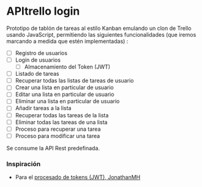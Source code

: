 # APItrello login

Prototipo de tablón de tareas al estilo Kanban emulando un clon de Trello usando JavaScript, permitiendo las siguientes funcionalidades (que iremos marcando a medida que estén implementadas) :

- [ ] Registro de usuarios
- [ ] Login de usuarios
  - [ ] Almacenamiento del Token (JWT)
- [ ] Listado de tareas
- [ ] Recuperar todas las listas de tareas de usuario
- [ ] Crear una lista en particular de usuario
- [ ] Editar una lista en particular de usuario
- [ ] Eliminar una lista en particular de usuario
- [ ] Añadir tareas a la lista
- [ ] Recuperar todas las tareas de la lista
- [ ] Eliminar todas las tareas de una lista
- [ ] Proceso para recuperar una tarea
- [ ] Proceso para modificar una tarea

Se consume la API Rest predefinada.



### Inspiración

- Para el [procesado de tokens (JWT), JonathanMH](https://jonathanmh.com/example-json-web-tokens-vanilla-javascript/)





